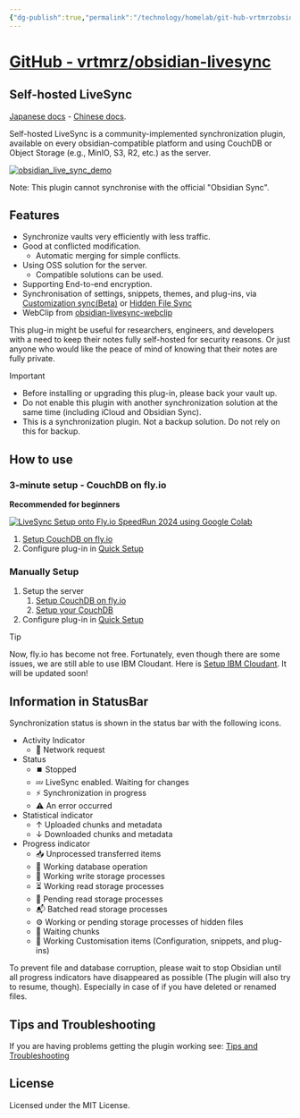 ```yaml
---
{"dg-publish":true,"permalink":"/technology/homelab/git-hub-vrtmrzobsidian-livesync/","tags":["Obsidian","ToLearn","homelab"],"created":"2024-12-21 12:57:00 pm","updated":"2024-12-21 12:57:04 pm"}
---
```



# [GitHub - vrtmrz/obsidian-livesync](https://github.com/vrtmrz/obsidian-livesync)

## Self-hosted LiveSync

[Japanese docs](https://github.com/vrtmrz/obsidian-livesync/blob/main/README_ja.md) - [Chinese docs](https://github.com/vrtmrz/obsidian-livesync/blob/main/README_cn.md).

Self-hosted LiveSync is a community-implemented synchronization plugin, available on every obsidian-compatible platform and using CouchDB or Object Storage (e.g., MinIO, S3, R2, etc.) as the server.

[![obsidian_live_sync_demo](https://user-images.githubusercontent.com/45774780/137355323-f57a8b09-abf2-4501-836c-8cb7d2ff24a3.gif)](https://user-images.githubusercontent.com/45774780/137355323-f57a8b09-abf2-4501-836c-8cb7d2ff24a3.gif)

Note: This plugin cannot synchronise with the official "Obsidian Sync".

## Features

-   Synchronize vaults very efficiently with less traffic.
-   Good at conflicted modification.
    -   Automatic merging for simple conflicts.
-   Using OSS solution for the server.
    -   Compatible solutions can be used.
-   Supporting End-to-end encryption.
-   Synchronisation of settings, snippets, themes, and plug-ins, via [Customization sync(Beta)](https://github.com/vrtmrz/obsidian-livesync#customization-sync) or [Hidden File Sync](https://github.com/vrtmrz/obsidian-livesync#hiddenfilesync)
-   WebClip from [obsidian-livesync-webclip](https://chrome.google.com/webstore/detail/obsidian-livesync-webclip/jfpaflmpckblieefkegjncjoceapakdf)

This plug-in might be useful for researchers, engineers, and developers with a need to keep their notes fully self-hosted for security reasons. Or just anyone who would like the peace of mind of knowing that their notes are fully private.

Important

-   Before installing or upgrading this plug-in, please back your vault up.
-   Do not enable this plugin with another synchronization solution at the same time (including iCloud and Obsidian Sync).
-   This is a synchronization plugin. Not a backup solution. Do not rely on this for backup.

## How to use

### 3-minute setup - CouchDB on fly.io

**Recommended for beginners**

[![LiveSync Setup onto Fly.io SpeedRun 2024 using Google Colab](https://camo.githubusercontent.com/6bbc3cfe8e4d8a047004d843ee9b3e600f42a2676bd0e1dda32f056ecd294b44/68747470733a2f2f696d672e796f75747562652e636f6d2f76692f3773615f493138333258632f302e6a7067)](https://www.youtube.com/watch?v=7sa_I1832Xc)

1.  [Setup CouchDB on fly.io](https://github.com/vrtmrz/obsidian-livesync/blob/main/docs/setup_flyio.md)
2.  Configure plug-in in [Quick Setup](https://github.com/vrtmrz/obsidian-livesync/blob/main/docs/quick_setup.md)

### Manually Setup

1.  Setup the server
    1.  [Setup CouchDB on fly.io](https://github.com/vrtmrz/obsidian-livesync/blob/main/docs/setup_flyio.md)
    2.  [Setup your CouchDB](https://github.com/vrtmrz/obsidian-livesync/blob/main/docs/setup_own_server.md)
2.  Configure plug-in in [Quick Setup](https://github.com/vrtmrz/obsidian-livesync/blob/main/docs/quick_setup.md)

Tip

Now, fly.io has become not free. Fortunately, even though there are some issues, we are still able to use IBM Cloudant. Here is [Setup IBM Cloudant](https://github.com/vrtmrz/obsidian-livesync/blob/main/docs/setup_cloudant.md). It will be updated soon!

## Information in StatusBar

Synchronization status is shown in the status bar with the following icons.

-   Activity Indicator
    -   📲 Network request
-   Status
    -   ⏹️ Stopped
    -   💤 LiveSync enabled. Waiting for changes
    -   ⚡️ Synchronization in progress
    -   ⚠ An error occurred
-   Statistical indicator
    -   ↑ Uploaded chunks and metadata
    -   ↓ Downloaded chunks and metadata
-   Progress indicator
    -   📥 Unprocessed transferred items
    -   📄 Working database operation
    -   💾 Working write storage processes
    -   ⏳ Working read storage processes
    -   🛫 Pending read storage processes
    -   📬 Batched read storage processes
    -   ⚙️ Working or pending storage processes of hidden files
    -   🧩 Waiting chunks
    -   🔌 Working Customisation items (Configuration, snippets, and plug-ins)

To prevent file and database corruption, please wait to stop Obsidian until all progress indicators have disappeared as possible (The plugin will also try to resume, though). Especially in case of if you have deleted or renamed files.

## Tips and Troubleshooting

If you are having problems getting the plugin working see: [Tips and Troubleshooting](https://github.com/vrtmrz/obsidian-livesync/blob/main/docs/troubleshooting.md)

## License

Licensed under the MIT License.
